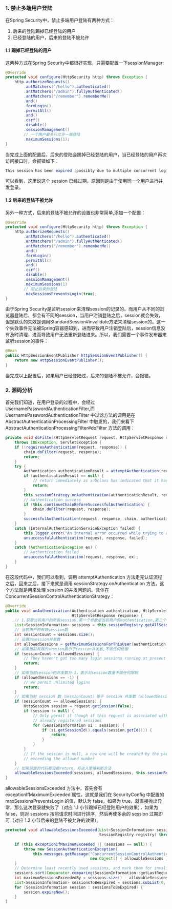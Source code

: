 ### 1. 禁止多端用户登陆

在Spring Security中，禁止多端用户登陆有两种方式：

1. 后来的登陆踢掉已经登陆的用户
2. 已经登陆的用户，后来的登陆不被允许



#### 1.1 踢掉已经登陆的用户

这两种方式在Spring Security中都很好实现，只需要配置一下sessionManager:

```java
@Override
protected void configure(HttpSecurity http) throws Exception {
    http.authorizeRequests()
        .antMatchers("/hello").authenticated()
        .antMatchers("/admin").fullyAuthenticated()
        .antMatchers("/remember").rememberMe()
        .and()
        .formLogin()
        .permitAll()
        .and()
        .csrf()
        .disable()
        .sessionManagement()
        // 一个用户最多只允许一端登陆
        .maximumSessions(1);
}
```

当完成上面的配置后，后来的登陆会踢掉已经登陆的用户，当已经登陆的用户再次访问接口时，会报错如下：

```java
This session has been expired (possibly due to multiple concurrent logins being attempted as the same user).
```

可以看到，这里说这个 session 已经过期，原因则是由于使用同一个用户进行并发登录。



#### 1.2 后来的登陆不被允许

另外一种方式，后来的登陆不被允许的设置也非常简单,添加一个配置：

```java
@Override
protected void configure(HttpSecurity http) throws Exception {
    http.authorizeRequests()
        .antMatchers("/hello").authenticated()
        .antMatchers("/admin").fullyAuthenticated()
        .antMatchers("/remember").rememberMe()
        .and()
        .formLogin()
        .permitAll()
        .and()
        .csrf()
        .disable()
        .sessionManagement()
        .maximumSessions(1)
        // 阻止后来的登陆
        .maxSessionsPreventsLogin(true);
}
```

由于Spring Security是监听session来清理session的记录的。而用户从不同的浏览器登陆后，都会有不同的session，当用户注销登陆之后，session就会失效，但是默认的失效是调用StandardSession#invalidate方法来清理session的。这一个失效事件无法被Spring容器感知到，进而导致用户注销登陆后，session信息没有及时清理，进而导致用户无法重新登陆进来。所以，我们需要一个事件发布器来监听session的事件：

```java
@Bean
public HttpSessionEventPublisher httpSessionEventPublisher() {
    return new HttpSessionEventPublisher();
}
```

当完成以上配置后，如果用户已经登陆过，后来的登陆不被允许，会报错。



### 2. 源码分析

首先我们知道，在用户登录的过程中，会经过 UsernamePasswordAuthenticationFilter,而 UsernamePasswordAuthenticationFilter 中过滤方法的调用是在 AbstractAuthenticationProcessingFilter 中触发的，我们来看下 AbstractAuthenticationProcessingFilter#doFilter 方法的调用：

```java
private void doFilter(HttpServletRequest request, HttpServletResponse response, FilterChain chain)
    throws IOException, ServletException {
    if (!requiresAuthentication(request, response)) {
        chain.doFilter(request, response);
        return;
    }
    try {
        Authentication authenticationResult = attemptAuthentication(request, response);
        if (authenticationResult == null) {
            // return immediately as subclass has indicated that it hasn't completed
            return;
        }
        this.sessionStrategy.onAuthentication(authenticationResult, request, response);
        // Authentication success
        if (this.continueChainBeforeSuccessfulAuthentication) {
            chain.doFilter(request, response);
        }
        successfulAuthentication(request, response, chain, authenticationResult);
    }
    catch (InternalAuthenticationServiceException failed) {
        this.logger.error("An internal error occurred while trying to authenticate the user.", failed);
        unsuccessfulAuthentication(request, response, failed);
    }
    catch (AuthenticationException ex) {
        // Authentication failed
        unsuccessfulAuthentication(request, response, ex);
    }
}
```

在这段代码中，我们可以看到，调用 attemptAuthentication 方法走完认证流程之后，回来之后，接下来就是调用 sessionStrategy.onAuthentication 方法，这个方法就是用来处理 session 的并发问题的。具体在ConcurrentSessionControlAuthenticationStrategy：

```java
@Override
public void onAuthentication(Authentication authentication, HttpServletRequest request,
                             HttpServletResponse response) {
    // 1.获取当前用户的所有session,第一个参数是当前用户的authentication,第二个参数false表示不包含已经过期的session。在用户登陆之后，会将用户的session保存起来，key是principal，value是对应的sessionid的集合(Set<sessionId>)
    List<SessionInformation> sessions = this.sessionRegistry.getAllSessions(authentication.getPrincipal(), false);
    // 当前用户的有效session数
    int sessionCount = sessions.size();
    // 设置的session并发数
    int allowedSessions = getMaximumSessionsForThisUser(authentication);
    // 如果当前有效的session数小于session并发数,不做任何处理
    if (sessionCount < allowedSessions) {
        // They haven't got too many login sessions running at present
        return;
    }
    // 如果当前session的并发数为-1，表示对session数量不做任何限制
    if (allowedSessions == -1) {
        // We permit unlimited logins
        return;
    }
    // 如果当前 session 数（sessionCount）等于 session 并发数（allowedSessions），那就先看看当前 session 是否不为 null，并且已经存在于 sessions 中了，如果已经存在了，那都是自家人，不做任何处理；如果当前 session 为 null，那么意味着将有一个新的 session 被创建出来，届时当前 session 数（sessionCount）就会超过 session 并发数（allowedSessions）。
    if (sessionCount == allowedSessions) {
        HttpSession session = request.getSession(false);
        if (session != null) {
            // Only permit it though if this request is associated with one of the
            // already registered sessions
            for (SessionInformation si : sessions) {
                if (si.getSessionId().equals(session.getId())) {
                    return;
                }
            }
        }
        // If the session is null, a new one will be created by the parent class,
        // exceeding the allowed number
    }
    // 如果前面的代码都没能return，将进入策略判断方法
    allowableSessionsExceeded(sessions, allowedSessions, this.sessionRegistry);
}
```

allowableSessionsExceeded 方法中，首先会有 exceptionIfMaximumExceeded 属性，这就是我们在 SecurityConfig 中配置的 maxSessionsPreventsLogin 的值，默认为 false，如果为 true，就直接抛出异常，那么这次登录就失败了（对应 1.1 小节踢掉已经登陆用户的效果），如果为 false，则对 sessions 按照请求时间进行排序，然后再使多余的 session 过期即可（对应 1.2 小节后来的登陆不被允许的效果）。

```java
protected void allowableSessionsExceeded(List<SessionInformation> sessions, int allowableSessions,
                                         SessionRegistry registry) throws SessionAuthenticationException {
    
    if (this.exceptionIfMaximumExceeded || (sessions == null)) {
        throw new SessionAuthenticationException(
            this.messages.getMessage("ConcurrentSessionControlAuthenticationStrategy.exceededAllowed",
                                     new Object[] { allowableSessions }, "Maximum sessions of {0} for this principal exceeded"));
    }
    // Determine least recently used sessions, and mark them for invalidation
    sessions.sort(Comparator.comparing(SessionInformation::getLastRequest));
    int maximumSessionsExceededBy = sessions.size() - allowableSessions + 1;
    List<SessionInformation> sessionsToBeExpired = sessions.subList(0, maximumSessionsExceededBy);
    for (SessionInformation session : sessionsToBeExpired) {
        session.expireNow();
    }
}
```

